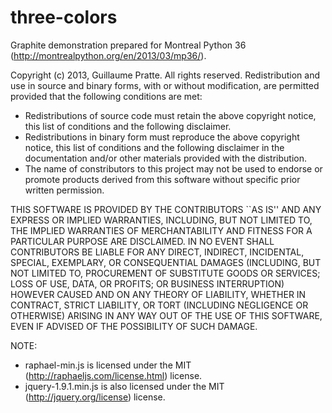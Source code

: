 three-colors
============

Graphite demonstration prepared for Montreal Python 36 (http://montrealpython.org/en/2013/03/mp36/).

Copyright (c) 2013, Guillaume Pratte.
All rights reserved.
Redistribution and use in source and binary forms, with or without
modification, are permitted provided that the following conditions are met:

* Redistributions of source code must retain the above copyright
  notice, this list of conditions and the following disclaimer.
* Redistributions in binary form must reproduce the above copyright
  notice, this list of conditions and the following disclaimer in the
  documentation and/or other materials provided with the distribution.
* The name of constributors to this project may not be used to endorse
  or promote products derived from this software without specific prior
  written permission.

THIS SOFTWARE IS PROVIDED BY THE CONTRIBUTORS ``AS IS'' AND ANY
EXPRESS OR IMPLIED WARRANTIES, INCLUDING, BUT NOT LIMITED TO, THE IMPLIED
WARRANTIES OF MERCHANTABILITY AND FITNESS FOR A PARTICULAR PURPOSE ARE
DISCLAIMED. IN NO EVENT SHALL CONTRIBUTORS BE LIABLE FOR ANY DIRECT, INDIRECT,
INCIDENTAL, SPECIAL, EXEMPLARY, OR CONSEQUENTIAL DAMAGES (INCLUDING, BUT NOT
LIMITED TO, PROCUREMENT OF SUBSTITUTE GOODS OR SERVICES; LOSS OF USE, DATA,
OR PROFITS; OR BUSINESS INTERRUPTION) HOWEVER CAUSED AND ON ANY THEORY OF 
LIABILITY, WHETHER IN CONTRACT, STRICT LIABILITY, OR TORT (INCLUDING
NEGLIGENCE OR OTHERWISE) ARISING IN ANY WAY OUT OF THE USE OF THIS
SOFTWARE, EVEN IF ADVISED OF THE POSSIBILITY OF SUCH DAMAGE.


NOTE:
 - raphael-min.js is licensed under the MIT (http://raphaeljs.com/license.html) license.
 - jquery-1.9.1.min.js is also licensed under the MIT (http://jquery.org/license) license.
